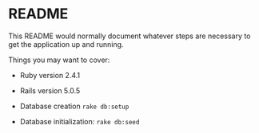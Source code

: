 # README

This README would normally document whatever steps are necessary to get the
application up and running.

Things you may want to cover:

* Ruby version 2.4.1

* Rails version 5.0.5

* Database creation `rake db:setup`

* Database initialization: `rake db:seed`